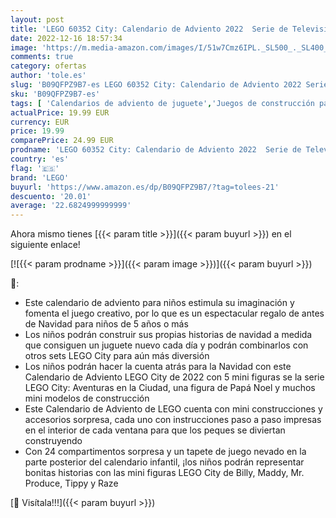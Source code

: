 ```yaml
---
layout: post
title: 'LEGO 60352 City: Calendario de Adviento 2022  Serie de Televisión Aventuras en la Ciudad  Figura de Papá Noel y Mini Construcciones para Niños'
date: 2022-12-16 18:57:34
image: 'https://m.media-amazon.com/images/I/51w7Cmz6IPL._SL500_._SL400_.jpg'
comments: true
category: ofertas
author: 'tole.es'
slug: 'B09QFPZ9B7-es LEGO 60352 City: Calendario de Adviento 2022 Serie de...'
sku: 'B09QFPZ9B7-es'
tags: [ 'Calendarios de adviento de juguete','Juegos de construcción para niños','Juguetes','Juguetes y juegos','Sets de construcción','adviento','lego','🇪🇸', ]
actualPrice: 19.99 EUR
currency: EUR
price: 19.99
comparePrice: 24.99 EUR
prodname: 'LEGO 60352 City: Calendario de Adviento 2022  Serie de Televisión Aventuras en la Ciudad  Figura de Papá Noel y Mini Construcciones para Niños'
country: 'es'
flag: '🇪🇸'
brand: 'LEGO'
buyurl: 'https://www.amazon.es/dp/B09QFPZ9B7/?tag=tolees-21'
descuento: '20.01'
average: '22.6824999999999'
---
```


Ahora mismo tienes [{{< param title >}}]({{< param buyurl >}}) en el siguiente enlace!

[![{{< param prodname >}}]({{< param image >}})]({{< param buyurl >}})

🔎:

- Este calendario de adviento para niños estimula su imaginación y fomenta el juego creativo, por lo que es un espectacular regalo de antes de Navidad para niños de 5 años o más
- Los niños podrán construir sus propias historias de navidad a medida que consiguen un juguete nuevo cada día y podrán combinarlos con otros sets LEGO City para aún más diversión
- Los niños podrán hacer la cuenta atrás para la Navidad con este Calendario de Adviento LEGO City de 2022 con 5 mini figuras se la serie LEGO City: Aventuras en la Ciudad, una figura de Papá Noel y muchos mini modelos de construcción
- Este Calendario de Adviento de LEGO cuenta con mini construcciones y accesorios sorpresa, cada uno con instrucciones paso a paso impresas en el interior de cada ventana para que los peques se diviertan construyendo
- Con 24 compartimentos sorpresa y un tapete de juego nevado en la parte posterior del calendario infantil, ¡los niños podrán representar bonitas historias con las mini figuras LEGO City de Billy, Maddy, Mr. Produce, Tippy y Raze

[🛒 Visítala!!!]({{< param buyurl >}})
